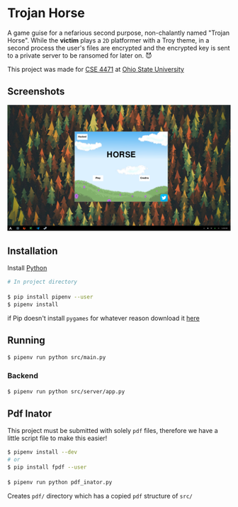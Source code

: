 # Trojan Horse

A game guise for a nefarious second purpose, non-chalantly named "Trojan Horse".
While the **victim** plays a `2D` platformer with a Troy theme, in a second
process the user's files are encrypted and the encrypted key is sent
to a private server to be ransomed for later on. 😈

This project was made for [CSE
4471](https://cse.osu.edu/courses/information-security-4471) at [Ohio State University](https://www.osu.edu/)

## Screenshots

![Start Screen](./screenshots/start_screen.png)

## Installation

Install [Python](https://www.python.org/downloads/)

```sh
# In project directory

$ pip install pipenv --user
$ pipenv install
```

if Pip doesn't install `pygames` for whatever reason download it [here](https://www.pygame.org/downloads.shtml)

## Running

```sh
$ pipenv run python src/main.py
```

### Backend

```sh
$ pipenv run python src/server/app.py
```

## Pdf Inator

This project must be submitted with solely `pdf` files, therefore we have a
little script file to make this easier!

```sh
$ pipenv install --dev
# or
$ pip install fpdf --user

$ pipenv run python pdf_inator.py
```

Creates `pdf/` directory which has a copied `pdf` structure of `src/`

